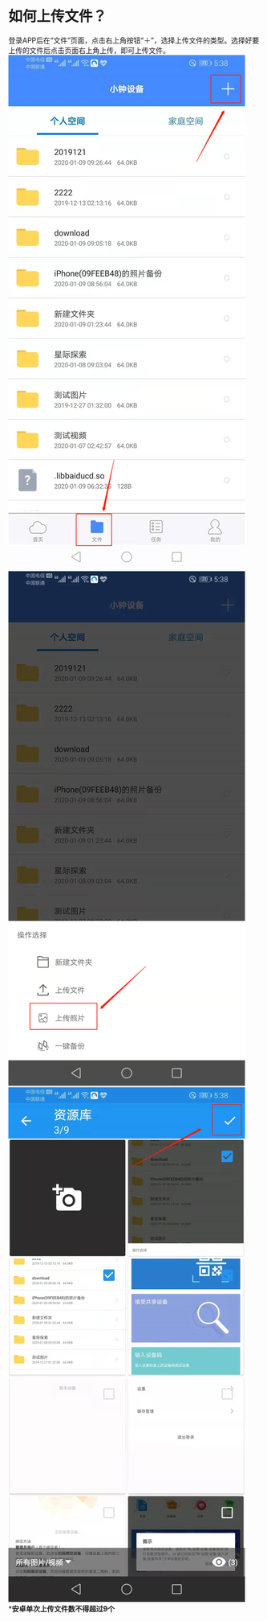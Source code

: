 # 如何上传文件？
登录APP后在“文件”页面，点击右上角按钮“＋”，选择上传文件的类型。选择好要上传的文件后点击页面右上角上传，即可上传文件。
![15786504601.jpg](./upload-dir/1578650460(1).jpg)![15786505011.jpg](./upload-dir/1578650501(1).jpg)![15786505251.jpg](./upload-dir/1578650525(1).jpg)
<br>***安卓单次上传文件数不得超过9个**</br>
